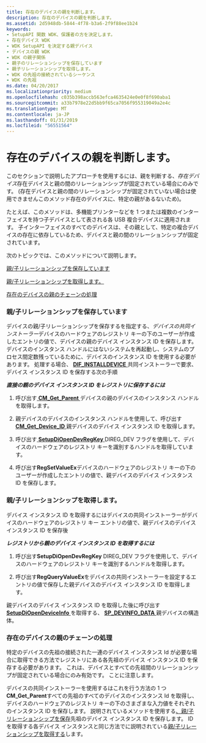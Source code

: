```yaml
---
title: 存在のデバイスの親を判断します。
description: 存在のデバイスの親を判断します。
ms.assetid: 2d5948db-5844-4f78-b3a6-2f9f88ee1b24
keywords:
- SetupAPI 関数 WDK、保護者の方を決定します。
- 存在デバイス WDK
- WDK SetupAPI を決定する親デバイス
- デバイスの親 WDK
- WDK の親子関係
- 親子のリレーションシップを保存しています
- 親子リレーションシップを取得します。
- WDK の先祖の接続されているシーケンス
- WDK の先祖
ms.date: 04/20/2017
ms.localizationpriority: medium
ms.openlocfilehash: c035b398accb563efca4635424e0e0f8f690aba1
ms.sourcegitcommit: a33b7978e22d5bb9f65ca7056f955319049a2e4c
ms.translationtype: MT
ms.contentlocale: ja-JP
ms.lasthandoff: 01/31/2019
ms.locfileid: "56551564"
---
```

# <a name="determining-the-parent-of-a-nonpresent-device"></a>存在のデバイスの親を判断します。





このセクションで説明したアプローチを使用するには、親を判断する、*存在デバイス*存在デバイスと親の間のリレーションシップが固定されている場合にのみです。 (存在デバイスと親の間のリレーションシップが固定されていない場合は使用できませんこのメソッド存在のデバイスに、特定の親があるないため)。

たとえば、このメソッドは、多機能プリンターなどを 1 つまたは複数のインターフェイスを持つ子デバイスとして表される各 USB 複合デバイスに適用されます。 子インターフェイスのすべてのデバイスは、その親として、特定の複合デバイスの存在に依存しているため、デバイスと親の間のリレーションシップが固定されています。

次のトピックでは、このメソッドについて説明します。

[親/子リレーションシップを保存しています](#saving-the-parent-child-relationship)

[親/子リレーションシップを取得します。](#retrieving-the-parent-child-relationship)

[存在のデバイスの親のチェーンの処理](#handling-a-chain-of-ancestors-for-a-nonpresent-device)

### <a href="" id="saving-the-parent-child-relationship"></a> 親/子リレーションシップを保存しています

デバイスの親/子リレーションシップを保存するを指定する、*デバイスの共同インストーラー*デバイスのハードウェアのレジストリ キーの下のユーザーが作成したエントリの値で、デバイスの親のデバイス インスタンス ID を保存します。 デバイスのインスタンス ハンドルにはないシステムを再起動し、システムのプロセス間定数残っているために、デバイスのインスタンス ID を使用する必要があります。 処理する場合、 [ **DIF_INSTALLDEVICE** ](https://msdn.microsoft.com/library/windows/hardware/ff543692)共同インストーラーで要求、デバイス インスタンス ID を保存する次の手順

***<em>直接の親のデバイス インスタンス ID をレジストリに保存するには</em>***

1.  呼び出す[ **CM_Get_Parent** ](https://msdn.microsoft.com/library/windows/hardware/ff538610)デバイスの親のデバイスのインスタンス ハンドルを取得します。

2.  親デバイスのデバイスのインスタンス ハンドルを使用して、呼び出す[ **CM_Get_Device_ID** ](https://msdn.microsoft.com/library/windows/hardware/ff538405)親デバイスのデバイス インスタンス ID を取得します。

3.  呼び出す[ **SetupDiOpenDevRegKey** ](https://msdn.microsoft.com/library/windows/hardware/ff552079) DIREG_DEV フラグを使用して、デバイスのハードウェアのレジストリ キーを識別するハンドルを取得しています。

4.  呼び出す**RegSetValueEx**デバイスのハードウェアのレジストリ キーの下のユーザーが作成したエントリの値で、親デバイスのデバイス インスタンス ID を保存します。

### <a href="" id="retrieving-the-parent-child-relationship"></a> 親/子リレーションシップを取得します。

デバイス インスタンス ID を取得するにはデバイスの共同インストーラーがデバイスのハードウェアのレジストリ キー エントリの値で、親デバイスのデバイス インスタンス ID を保存後

***<em>レジストリから親のデバイス インスタンス ID を取得するには</em>***

1.  呼び出す**SetupDiOpenDevRegKey** DIREG_DEV フラグを使用して、デバイスのハードウェアのレジストリ キーを識別するハンドルを取得します。

2.  呼び出す**RegQueryValueEx**をデバイスの共同インストーラーを設定するエントリの値で保存した親デバイスのデバイス インスタンス ID を取得します。

親デバイスのデバイス インスタンス ID を取得した後に呼び出す[ **SetupDiOpenDeviceInfo** ](https://msdn.microsoft.com/library/windows/hardware/ff552071)を取得する、 [ **SP_DEVINFO_DATA** ](https://msdn.microsoft.com/library/windows/hardware/ff552344)親デバイスの構造体。

### <a href="" id="handling-a-chain-of-ancestors-for-a-nonpresent-device"></a> 存在のデバイスの親のチェーンの処理

特定のデバイスの先祖の接続された一連のデバイス インスタンス Id が必要な場合に取得できる方法でレジストリにある各先祖のデバイス インスタンス ID を保存する必要があります。 これは、デバイスとすべての先祖間のリレーションシップが固定されている場合にのみ有効です。 ことに注意します。

デバイスの共同インストーラーを使用するはこれを行う方法の 1 つ**CM_Get_Parent**すべての先祖のすべてのデバイスのインスタンス Id を取得し、デバイスのハードウェアのレジストリ キーの下のさまざまな入力値をそれぞれのインスタンス ID を保存します。 説明されているメソッドを使用する[、親/子リレーションシップを保存](#saving-the-parent-child-relationship)先祖のデバイス インスタンス ID を保存します。 ID を取得する各デバイス インスタンスと同じ方法でに説明されている[親/子リレーションシップを取得する](#retrieving-the-parent-child-relationship)します。

 

 





